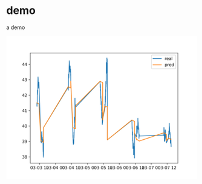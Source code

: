 # demo
a demo  

![image](https://github.com/RyanWangZf/StockPricePrediction/raw/master/image/pred.png)
